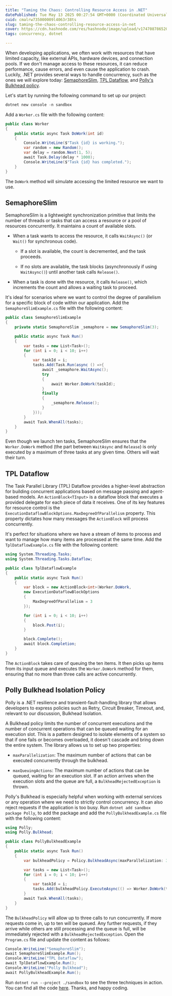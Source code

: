 ```yaml
---
title: "Taming the Chaos: Controlling Resource Access in .NET"
datePublished: Tue May 13 2025 00:27:54 GMT+0000 (Coordinated Universal Time)
cuid: cmalrw735000009l4063r38ts
slug: taming-the-chaos-controlling-resource-access-in-net
cover: https://cdn.hashnode.com/res/hashnode/image/upload/v1747087865205/834433ff-eb72-497b-a17f-8c9734b56c76.png
tags: concurrency, dotnet

---
```


When developing applications, we often work with resources that have limited capacity, like external APIs, hardware devices, and connection pools. If we don't manage access to these resources, it can reduce performance, cause errors, and even cause the application to crash. Luckily, .NET provides several ways to handle concurrency, such as the ones we will explore today: [SemaphoreSlim](https://learn.microsoft.com/es-es/dotnet/standard/threading/semaphore-and-semaphoreslim), [TPL Dataflow](https://learn.microsoft.com/en-us/dotnet/standard/parallel-programming/dataflow-task-parallel-library), and [Polly's Bulkhead policy](https://github.com/App-vNext/Polly/wiki/Bulkhead).

Let's start by running the following command to set up our project:

```powershell
dotnet new console -n sandbox
```

Add a `Worker.cs` file with the following content:

```csharp
public class Worker
{
    public static async Task DoWork(int id)
    {
        Console.WriteLine($"Task {id} is working.");
        var random = new Random();   
        var delay = random.Next(1, 5);
        await Task.Delay(delay * 1000);
        Console.WriteLine($"Task {id} has completed.");
    }
}
```

The `DoWork` method will simulate accessing the limited resource we want to use.

## SemaphoreSlim

SemaphoreSlim is a lightweight synchronization primitive that limits the number of threads or tasks that can access a resource or a pool of resources concurrently. It maintains a count of available slots.

* When a task wants to access the resource, it calls `WaitAsync()` (or `Wait()` for synchronous code).
    
    * If a slot is available, the count is decremented, and the task proceeds.
        
    * If no slots are available, the task blocks (asynchronously if using `WaitAsync()`) until another task calls `Release()`.
        
* When a task is done with the resource, it calls `Release()`, which increments the count and allows a waiting task to proceed.
    

It's ideal for scenarios where we want to control the degree of parallelism for a specific block of code within our application. Add the `SemaphoreSlimExample.cs` file with the following content:

```csharp
public class SemaphoreSlimExample
{
    private static SemaphoreSlim _semaphore = new SemaphoreSlim(3);

    public static async Task Run()
    {
        var tasks = new List<Task>();
        for (int i = 0; i < 10; i++)
        {
            var taskId = i;
            tasks.Add(Task.Run(async () =>{
                await _semaphore.WaitAsync();
                try 
                {
                    await Worker.DoWork(taskId);
                }
                finally
                {
                    _semaphore.Release();
                }         
            }));
        }
        await Task.WhenAll(tasks);
    }
}
```

Even though we launch ten tasks, SemaphoreSlim ensures that the `Worker.DoWork` method (the part between `WaitAsync` and `Release`) is only executed by a maximum of three tasks at any given time. Others will wait their turn.

## TPL Dataflow

The Task Parallel Library (TPL) Dataflow provides a higher-level abstraction for building concurrent applications based on message passing and agent-based models. An `ActionBlock<TInput>` is a dataflow block that executes a provided delegate for each piece of data it receives. One of its key features for resource control is the `ExecutionDataflowBlockOptions.MaxDegreeOfParallelism` property. This property dictates how many messages the `ActionBlock` will process concurrently.

It's perfect for situations where we have a stream of items to process and want to manage how many items are processed at the same time. Add the `TplDataflowExample.cs` file with the following content:

```csharp
using System.Threading.Tasks;
using System.Threading.Tasks.Dataflow;

public class TplDataflowExample
{
    public static async Task Run()
    {
        var block = new ActionBlock<int>(Worker.DoWork, 
        new ExecutionDataflowBlockOptions
        {
            MaxDegreeOfParallelism = 3
        });

        for (int i = 0; i < 10; i++)
        {
            block.Post(i);
        }

        block.Complete();
        await block.Completion;
    }
}
```

The `ActionBlock` takes care of queuing the ten items. It then picks up items from its input queue and executes the `Worker.DoWork` method for them, ensuring that no more than three calls are active concurrently.

## Polly Bulkhead Isolation Policy

Polly is a .NET resilience and transient-fault-handling library that allows developers to express policies such as Retry, Circuit Breaker, Timeout, and, relevant to our discussion, Bulkhead Isolation.

A Bulkhead policy limits the number of concurrent executions and the number of concurrent operations that can be queued waiting for an execution slot. This is a pattern designed to isolate elements of a system so that if one fails or becomes overloaded, it doesn't cascade and bring down the entire system. The library allows us to set up two properties:

* `maxParallelization`: The maximum number of actions that can be executed concurrently through the bulkhead.
    
* `maxQueuingActions`: The maximum number of actions that can be queued, waiting for an execution slot. If an action arrives when the execution slots and the queue are full, a `BulkheadRejectedException` is thrown.
    

Polly's Bulkhead is especially helpful when working with external services or any operation where we need to strictly control concurrency. It can also reject requests if the application is too busy. Run `dotnet add sandbox package Polly`, to add the package and add the `PollyBulkheadExample.cs` file with the following content:

```csharp
using Polly;
using Polly.Bulkhead;

public class PollyBulkheadExample
{
    public static async Task Run()
    {
        var bulkheadPolicy = Policy.BulkheadAsync(maxParallelization: 3, maxQueuingActions: 10);

        var tasks = new List<Task>();
        for (int i = 0; i < 10; i++)
        {
            var taskId = i;
            tasks.Add(bulkheadPolicy.ExecuteAsync(() => Worker.DoWork(taskId)));
        }
        await Task.WhenAll(tasks);
    }
}
```

The `BulkheadPolicy` will allow up to three calls to run concurrently. If more requests come in, up to ten will be queued. Any further requests, if they arrive while others are still processing and the queue is full, will be immediately rejected with a `BulkheadRejectedException`. Open the `Program.cs` file and update the content as follows:

```csharp
Console.WriteLine("SemaphoreSlim");
await SemaphoreSlimExample.Run();
Console.WriteLine("TPL Dataflow"); 
await TplDataflowExample.Run();
Console.WriteLine("Polly Bulkhead");
await PollyBulkheadExample.Run(); 
```

Run `dotnet run --project ./sandbox` to see the three techniques in action. You can find all the code [here](https://github.com/raulnq/limit-resource-access). Thanks, and happy coding.